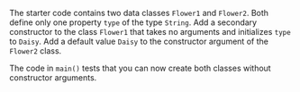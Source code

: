 

The starter code contains two data classes `Flower1` and `Flower2`. Both define
only one property `type` of the type `String`. Add a secondary constructor to
the class `Flower1` that takes no arguments and initializes `type` to `Daisy`.
Add a default value `Daisy` to the constructor argument of the `Flower2` class.

The code in `main()` tests that you can now create both classes without
constructor arguments.
